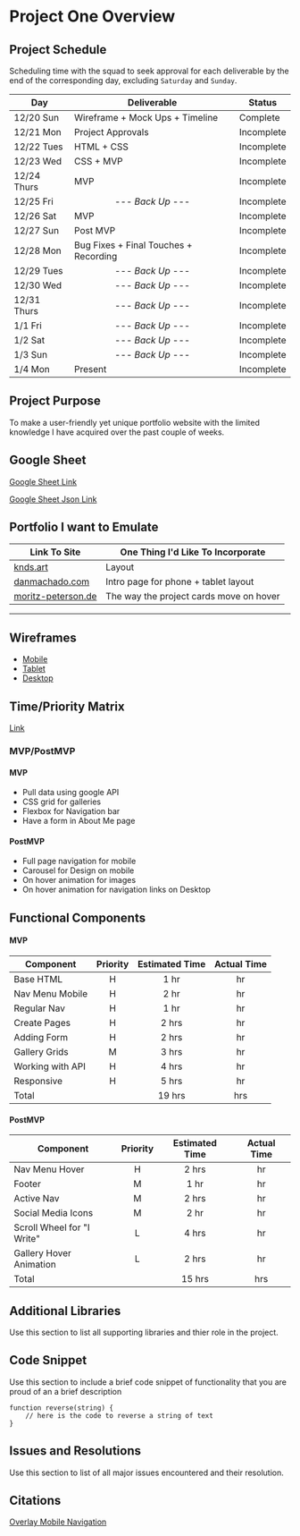 # Project One Overview

## Project Schedule

Scheduling time with the squad to seek approval for each deliverable by the end of the corresponding day, excluding `Saturday` and `Sunday`.

| Day         | Deliverable                           | Status     |
| ----------- | ------------------------------------- | ---------- |
| 12/20 Sun   | Wireframe + Mock Ups + Timeline       | Complete   |
| 12/21 Mon   | Project Approvals                     | Incomplete |
| 12/22 Tues  | HTML + CSS                            | Incomplete |
| 12/23 Wed   | CSS + MVP                             | Incomplete |
| 12/24 Thurs | MVP                                   | Incomplete |
| 12/25 Fri   | <center>--- _Back Up_ ---</center>    | Incomplete |
| 12/26 Sat   | MVP                                   | Incomplete |
| 12/27 Sun   | Post MVP                              | Incomplete |
| 12/28 Mon   | Bug Fixes + Final Touches + Recording | Incomplete |
| 12/29 Tues  | <center>--- _Back Up_ ---</center>    | Incomplete |
| 12/30 Wed   | <center>--- _Back Up_ ---</center>    | Incomplete |
| 12/31 Thurs | <center>--- _Back Up_ ---</center>    | Incomplete |
| 1/1 Fri     | <center>--- _Back Up_ ---</center>    | Incomplete |
| 1/2 Sat     | <center>--- _Back Up_ ---</center>    | Incomplete |
| 1/3 Sun     | <center>--- _Back Up_ ---</center>    | Incomplete |
| 1/4 Mon     | Present                               | Incomplete |

## Project Purpose

To make a user-friendly yet unique portfolio website with the limited knowledge I have acquired over the past couple of weeks.

## Google Sheet

[Google Sheet Link](https://docs.google.com/spreadsheets/d/1ZYlV-gAMjH1KxIEfc24jhPFtLRe3hfE-3TcwIzMoh1o/edit#gid=0)

[Google Sheet Json Link](https://spreadsheets.google.com/feeds/list/1ZYlV-gAMjH1KxIEfc24jhPFtLRe3hfE-3TcwIzMoh1o/1/public/full?alt=json)

## Portfolio I want to Emulate

| Link To Site                                          | One Thing I'd Like To Incorporate       |
| ----------------------------------------------------- | --------------------------------------- |
| [knds.art](https://knds.art/fotos)                    | Layout                                  |
| [danmachado.com](https://www.danmachado.com/)         | Intro page for phone + tablet layout    |
| [moritz-peterson.de](https://www.moritz-petersen.de/) | The way the project cards move on hover |

---

## Wireframes

- [Mobile](https://res.cloudinary.com/kndshein/image/upload/v1608569565/Project%20One/Wireframe__Mobile_dm7trv.png)
- [Tablet](https://res.cloudinary.com/kndshein/image/upload/v1608575846/Project%20One/Wireframe__Tablet_n0cryr.png)
- [Desktop](https://res.cloudinary.com/kndshein/image/upload/v1608529417/Project%20One/Wireframe_Desktop_nty6eu.png)

## Time/Priority Matrix

[Link](https://res.cloudinary.com/kndshein/image/upload/v1608569565/Project%20One/Time_Priority_Matrix_v3g2ge.png)

### MVP/PostMVP

#### MVP

- Pull data using google API
- CSS grid for galleries
- Flexbox for Navigation bar
- Have a form in About Me page

#### PostMVP

- Full page navigation for mobile
- Carousel for Design on mobile
- On hover animation for images
- On hover animation for navigation links on Desktop

## Functional Components

#### MVP

| Component        | Priority | Estimated Time | Actual Time |
| ---------------- | :------: | :------------: | :---------: |
| Base HTML        |    H     |      1 hr      |     hr      |
| Nav Menu Mobile  |    H     |      2 hr      |     hr      |
| Regular Nav      |    H     |      1 hr      |     hr      |
| Create Pages     |    H     |     2 hrs      |     hr      |
| Adding Form      |    H     |     2 hrs      |     hr      |
| Gallery Grids    |    M     |     3 hrs      |     hr      |
| Working with API |    H     |     4 hrs      |     hr      |
| Responsive       |    H     |     5 hrs      |     hr      |
| Total            |          |     19 hrs     |     hrs     |

#### PostMVP

| Component                  | Priority | Estimated Time | Actual Time |
| -------------------------- | :------: | :------------: | :---------: |
| Nav Menu Hover             |    H     |     2 hrs      |     hr      |
| Footer                     |    M     |      1 hr      |     hr      |
| Active Nav                 |    M     |     2 hrs      |     hr      |
| Social Media Icons         |    M     |      2 hr      |     hr      |
| Scroll Wheel for "I Write" |    L     |     4 hrs      |     hr      |
| Gallery Hover Animation    |    L     |     2 hrs      |     hr      |
| Total                      |          |     15 hrs     |     hrs     |

## Additional Libraries

Use this section to list all supporting libraries and thier role in the project.

## Code Snippet

Use this section to include a brief code snippet of functionality that you are proud of an a brief description

```
function reverse(string) {
	// here is the code to reverse a string of text
}
```

## Issues and Resolutions

Use this section to list of all major issues encountered and their resolution.

## Citations

[Overlay Mobile Navigation](https://www.w3schools.com/howto/howto_js_fullscreen_overlay.asp)
